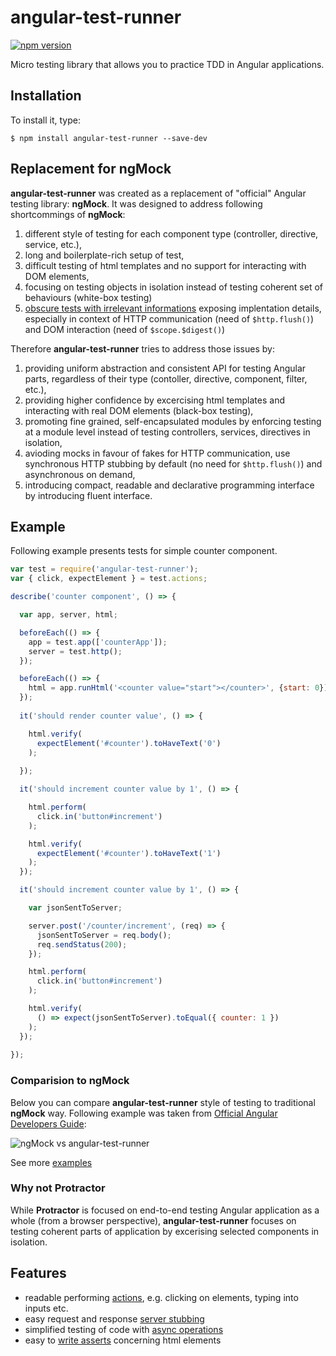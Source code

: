 # angular-test-runner
[![npm version](https://badge.fury.io/js/angular-test-runner.svg)](https://badge.fury.io/js/angular-test-runner)

Micro testing library that allows you to practice TDD in Angular applications.

## Installation
To install it, type:

    $ npm install angular-test-runner --save-dev

## Replacement for ngMock
**angular-test-runner** was created as a replacement of "official" Angular testing library: **ngMock**. It was designed to address following shortcommings of **ngMock**:
1. different style of testing for each component type (controller, directive, service, etc.),
2. long and boilerplate-rich setup of test,
3. difficult testing of html templates and no support for interacting with DOM elements,
4. focusing on testing objects in isolation instead of testing coherent set of behaviours (white-box testing)
5. [obscure tests with irrelevant informations](http://xunitpatterns.com/Obscure%20Test.html#Irrelevant%20Information)  exposing implentation details, especially in context of HTTP communication (need of `$http.flush()`) and DOM interaction (need of `$scope.$digest()`)

Therefore **angular-test-runner** tries to address those issues by:
1. providing uniform abstraction and consistent API for testing Angular parts, regardless of their type (contoller, directive, component, filter, etc.),
2. providing higher confidence by excercising html templates and interacting with real DOM elements (black-box testing), 
3. promoting fine grained, self-encapsulated modules by enforcing testing at a module level instead of testing controllers, services, directives in isolation,
4. avioding mocks in favour of fakes for HTTP communication, use synchronous HTTP stubbing by default (no need for `$http.flush()`) and asynchronous on demand,
5. introducing compact, readable and declarative programming interface by introducing fluent interface.


## Example

Following example presents tests for simple counter component.

``` javascript
var test = require('angular-test-runner');
var { click, expectElement } = test.actions;

describe('counter component', () => {

  var app, server, html;

  beforeEach(() => {
    app = test.app(['counterApp']);
    server = test.http();
  });

  beforeEach(() => {
    html = app.runHtml('<counter value="start"></counter>', {start: 0});  
  });
  
  it('should render counter value', () => {

    html.verify(
      expectElement('#counter').toHaveText('0')
    );
    
  });

  it('should increment counter value by 1', () => {

    html.perform(
      click.in('button#increment')
    );

    html.verify(
      expectElement('#counter').toHaveText('1')
    );
  });

  it('should increment counter value by 1', () => {

    var jsonSentToServer;

    server.post('/counter/increment', (req) => {
      jsonSentToServer = req.body();
      req.sendStatus(200);
    });

    html.perform(
      click.in('button#increment')
    );

    html.verify(
      () => expect(jsonSentToServer).toEqual({ counter: 1 })
    );
  });
  
});
```

### Comparision to ngMock

Below you can compare **angular-test-runner** style of testing to traditional **ngMock** way.
Following example was taken from [Official Angular Developers Guide](https://docs.angularjs.org/guide/component#unit-testing-component-controllers):

![ngMock vs angular-test-runner](http://pragmatists.pl/img/ngMock_vs_angular_test_runner.png)

See more [examples](https://github.com/Pragmatists/angular-test-runner/blob/master/test/sample-test.js)

### Why not Protractor

While **Protractor** is focused on end-to-end testing Angular application as a whole (from a browser perspective), 
**angular-test-runner** focuses on testing coherent parts of application by excerising selected components in isolation. 

## Features
* readable performing [actions](https://github.com/Pragmatists/angular-test-runner/wiki/Actions), e.g. clicking on elements, typing into inputs etc.
* easy request and response [server stubbing](https://github.com/Pragmatists/angular-test-runner/wiki/Server)
* simplified testing of code with [async operations](https://github.com/Pragmatists/angular-test-runner/wiki/Server)
* easy to [write asserts](https://github.com/Pragmatists/angular-test-runner/wiki/actions#expectelementelement) concerning html elements
